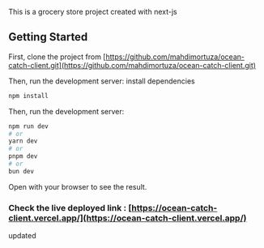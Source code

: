 This is a grocery store project created with next-js

## Getting Started

First, clone the project from [https://github.com/mahdimortuza/ocean-catch-client.git](https://github.com/mahdimortuza/ocean-catch-client.git)

Then, run the development server:
install dependencies

```bash
npm install
```

Then, run the development server:

```bash
npm run dev
# or
yarn dev
# or
pnpm dev
# or
bun dev
```

Open with your browser to see the result.

### Check the live deployed link : [https://ocean-catch-client.vercel.app/](https://ocean-catch-client.vercel.app/)

updated
